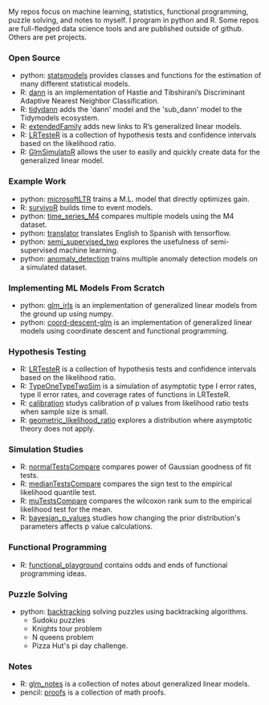 My repos focus on machine learning, statistics, functional programming, puzzle solving, and notes to myself. I program in python and R. Some repos are full-fledged data science tools and are published outside of github. Others are pet projects.

### Open Source

-   python: [statsmodels](https://www.statsmodels.org/stable/index.html) provides classes and functions for the estimation of many different statistical models.
-   R: [dann](https://github.com/gmcmacran/dann) is an implementation of Hastie and Tibshirani’s Discriminant Adaptive Nearest Neighbor Classification.
-   R: [tidydann](https://github.com/gmcmacran/tidydann) adds the 'dann' model and the 'sub_dann' model to the Tidymodels ecosystem.
-   R: [extendedFamily](https://github.com/gmcmacran/extendedFamily) adds new links to R’s generalized linear models.
-   R: [LRTesteR](https://github.com/gmcmacran/LRTesteR) is a collection of hypothesis tests and confidence intervals based on the likelihood ratio.
-   R: [GlmSimulatoR](https://github.com/gmcmacran/GlmSimulatoR) allows the user to easily and quickly create data for the generalized linear model.

### Example Work

-   python: [microsoftLTR](https://github.com/gmcmacran/microsoftLTR) trains a M.L. model that directly optimizes gain.
-   R: [survivoR](https://github.com/gmcmacran/survivoR) builds time to event models.
-   python: [time_series_M4](https://github.com/gmcmacran/time_series_M4) compares multiple models using the M4 dataset.
-   python: [translator](https://github.com/gmcmacran/translator) translates English to Spanish with tensorflow.
-   python: [semi_supervised_two](https://github.com/gmcmacran/semi_supervised_two) explores the usefulness of semi-supervised machine learning.
-   python: [anomaly_detection](https://github.com/gmcmacran/anomaly_detection) trains multiple anomaly detection models on a simulated dataset.

### Implementing ML Models From Scratch

-   python: [glm_irls](https://github.com/gmcmacran/glm_irls) is an implementation of generalized linear models from the ground up using numpy.
-   python: [coord-descent-glm](https://github.com/gmcmacran/coord-descent-glm) is an implementation of generalized linear models using coordinate descent and functional programming.

### Hypothesis Testing

-   R: [LRTesteR](https://github.com/gmcmacran/LRTesteR) is a collection of hypothesis tests and confidence intervals based on the likelihood ratio.
-   R: [TypeOneTypeTwoSim](https://github.com/gmcmacran/TypeOneTypeTwoSim) is a simulation of asymptotic type I error rates, type II error rates, and coverage rates of functions in LRTesteR.
-   R: [calibration](https://github.com/gmcmacran/calibration) studys calibration of p values from likelihood ratio tests when sample size is small.
-   R: [geometric_likelihood_ratio](https://github.com/gmcmacran/geometric_likelihood_ratio) explores a distribution where asymptotic theory does not apply.

### Simulation Studies

-   R: [normalTestsCompare](https://github.com/gmcmacran/normalTestsCompare) compares power of Gaussian goodness of fit tests.
-   R: [medianTestsCompare](https://github.com/gmcmacran/medianTestsCompare) compares the sign test to the empirical likelihood quantile test.
-   R: [muTestsCompare](https://github.com/gmcmacran/muTestsCompare) compares the wilcoxon rank sum to the empirical likelihood test for the mean.
-   R: [bayesian_p_values](https://github.com/gmcmacran/bayesian_p_values) studies how changing the prior distribution's parameters affects p value calculations.

### Functional Programming

-   R: [functional_playground](https://github.com/gmcmacran/functional_playground) contains odds and ends of functional programming ideas.

### Puzzle Solving

-   python: [backtracking](https://github.com/gmcmacran/backtracking) solving puzzles using backtracking algorithms.
    -   Sudoku puzzles
    -   Knights tour problem
    -   N queens problem
    -   Pizza Hut's pi day challenge.

### Notes

-   R: [glm_notes](https://github.com/gmcmacran/glm_notes) is a collection of notes about generalized linear models.
-   pencil: [proofs](https://github.com/gmcmacran/proofs) is a collection of math proofs.
